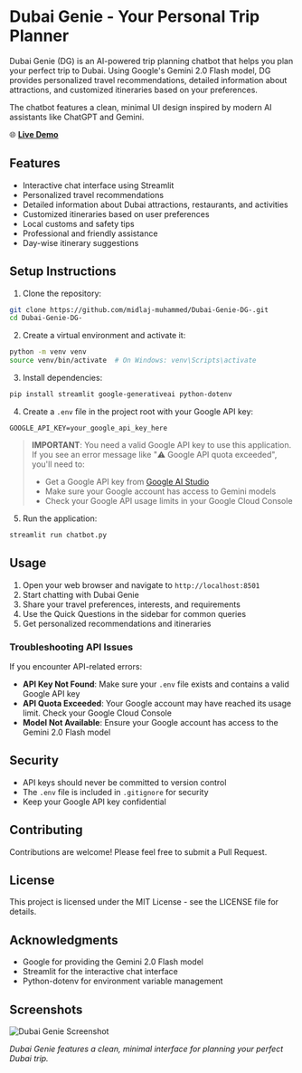 # Dubai Genie - Your Personal Trip Planner

Dubai Genie (DG) is an AI-powered trip planning chatbot that helps you plan your perfect trip to Dubai. Using Google's Gemini 2.0 Flash model, DG provides personalized travel recommendations, detailed information about attractions, and customized itineraries based on your preferences.

The chatbot features a clean, minimal UI design inspired by modern AI assistants like ChatGPT and Gemini.

🌐 **[Live Demo](https://dubaigenie.streamlit.app/)**

## Features

- Interactive chat interface using Streamlit
- Personalized travel recommendations
- Detailed information about Dubai attractions, restaurants, and activities
- Customized itineraries based on user preferences
- Local customs and safety tips
- Professional and friendly assistance
- Day-wise itinerary suggestions

## Setup Instructions

1. Clone the repository:
```bash
git clone https://github.com/midlaj-muhammed/Dubai-Genie-DG-.git
cd Dubai-Genie-DG-
```

2. Create a virtual environment and activate it:
```bash
python -m venv venv
source venv/bin/activate  # On Windows: venv\Scripts\activate
```

3. Install dependencies:
```bash
pip install streamlit google-generativeai python-dotenv
```

4. Create a `.env` file in the project root with your Google API key:
```
GOOGLE_API_KEY=your_google_api_key_here
```

   > **IMPORTANT**: You need a valid Google API key to use this application. If you see an error message like "⚠️ Google API quota exceeded", you'll need to:
   > - Get a Google API key from [Google AI Studio](https://makersuite.google.com/app/apikey)
   > - Make sure your Google account has access to Gemini models
   > - Check your Google API usage limits in your Google Cloud Console

5. Run the application:
```bash
streamlit run chatbot.py
```

## Usage

1. Open your web browser and navigate to `http://localhost:8501`
2. Start chatting with Dubai Genie
3. Share your travel preferences, interests, and requirements
4. Use the Quick Questions in the sidebar for common queries
5. Get personalized recommendations and itineraries

### Troubleshooting API Issues

If you encounter API-related errors:

- **API Key Not Found**: Make sure your `.env` file exists and contains a valid Google API key
- **API Quota Exceeded**: Your Google account may have reached its usage limit. Check your Google Cloud Console
- **Model Not Available**: Ensure your Google account has access to the Gemini 2.0 Flash model

## Security

- API keys should never be committed to version control
- The `.env` file is included in `.gitignore` for security
- Keep your Google API key confidential

## Contributing

Contributions are welcome! Please feel free to submit a Pull Request.

## License

This project is licensed under the MIT License - see the LICENSE file for details.

## Acknowledgments

- Google for providing the Gemini 2.0 Flash model
- Streamlit for the interactive chat interface
- Python-dotenv for environment variable management

## Screenshots

![Dubai Genie Screenshot](https://images.unsplash.com/photo-1512453979798-5ea266f8880c?ixlib=rb-4.0.3&ixid=M3wxMjA3fDB8MHxwaG90by1wYWdlfHx8fGVufDB8fHx8fA%3D%3D&auto=format&fit=crop&w=500&q=80)

*Dubai Genie features a clean, minimal interface for planning your perfect Dubai trip.*
